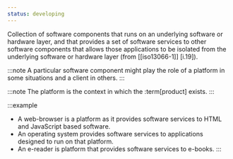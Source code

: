 ```yaml
---
status: developing
---
```


Collection of software components that runs on an underlying software or hardware layer, and that provides a set of software services to other software components that allows those applications to be isolated from the underlying software or hardware layer (from [[iso13066-1]] [i.19]).

:::note
A particular software component might play the role of a platform in some situations and a client in others.
:::

:::note
The platform is the context in which the :term[product] exists.
:::

:::example
* A web-browser is a platform as it provides software services to HTML and JavaScript based software.
* An operating system provides software services to applications designed to run on that platform.
* An e-reader is platform that provides software services to e-books.
:::